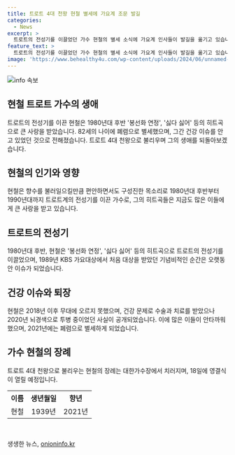 ```yaml
---
title: 트로트 4대 천왕 현철 별세에 가요계 조문 발길
categories:
  - News
excerpt: >
  트로트의 전성기를 이끌었던 가수 현철의 별세 소식에 가요계 인사들이 발길을 옮기고 있습니다. 현철은 1980~90년대 인기를 끌며 봉선화 연정, 싫다 싫어로 사랑받았으나 건강 문제로 무대에 오르지 못했습니다. 그의 결국 별세에 대한 안타까운 소식이 전해졌으며, 다가올 18일에는 장례가 치러질 예정입니다. YTN 박소정이었습니다.
feature_text: >
  트로트의 전성기를 이끌었던 가수 현철의 별세 소식에 가요계 인사들이 발길을 옮기고 있습니다. 현철은 1980~90년대 인기를 끌며 봉선화 연정, 싫다 싫어로 사랑받았으나 건강 문제로 무대에 오르지 못했습니다. 그의 결국 별세에 대한 안타까운 소식이 전해졌으며, 다가올 18일에는 장례가 치러질 예정입니다. YTN 박소정이었습니다.
image: 'https://www.behealthy4u.com/wp-content/uploads/2024/06/unnamed-file.png'
---
```


<p><img src="https://www.behealthy4u.com/wp-content/uploads/2024/06/unnamed-file.png" alt="info 속보" /></p>

<h2 data-ke-size="size26">현철 트로트 가수의 생애</h2>

<p data-ke-size="size16">트로트의 전성기를 이끈 현철은 1980년대 후반 '봉선화 연정', '싫다 싫어' 등의 히트곡으로 큰 사랑을 받았습니다. 82세의 나이에 폐렴으로 별세했으며, 그간 건강 이슈를 안고 있었던 것으로 전해졌습니다. 트로트 4대 천왕으로 불리우며 그의 생애를 되돌아보겠습니다.</p>

<h2 data-ke-size="size26">현철의 인기와 영향</h2>

<p data-ke-size="size16">현철은 향수를 불러일으킬만큼 편안하면서도 구성진한 목소리로 1980년대 후반부터 1990년대까지 트로트계의 전성기를 이끈 가수로, 그의 히트곡들은 지금도 많은 이들에게 큰 사랑을 받고 있습니다.</p>

<h2 data-ke-size="size26">트로트의 전성기</h2>

<p data-ke-size="size16">1980년대 후반, 현철은 '봉선화 연정', '싫다 싫어' 등의 히트곡으로 트로트의 전성기를 이끌었으며, 1989년 KBS 가요대상에서 처음 대상을 받았던 기념비적인 순간은 오랫동안 이슈가 되었습니다.</p>

<h2 data-ke-size="size26">건강 이슈와 퇴장</h2>

<p data-ke-size="size16">현철은 2018년 이후 무대에 오르지 못했으며, 건강 문제로 수술과 치료를 받았으나 2020년 뇌경색으로 투병 중이었던 사실이 공개되었습니다. 이에 많은 이들이 안타까워했으며, 2021년에는 폐렴으로 별세하게 되었습니다.</p>

<h2 data-ke-size="size26">가수 현철의 장례</h2>

<p data-ke-size="size16">트로트 4대 천왕으로 불리우는 현철의 장례는 대한가수장에서 치러지며, 18일에 영결식이 열릴 예정입니다.</p>

<table>
  <tr>
    <th style="text-align: center;">이름</th>
    <th style="text-align: center;">생년월일</th>
    <th style="text-align: center;">향년</th>
  </tr>
  <tr>
    <td style="text-align: center;">현철</td>
    <td style="text-align: center;">1939년</td>
    <td style="text-align: center;">2021년</td>
  </tr>
</table>

<p data-ke-size="size16">&nbsp;</p>
생생한 뉴스, <a href="https://onioninfo.kr" rel="dofollow">onioninfo.kr</a>



